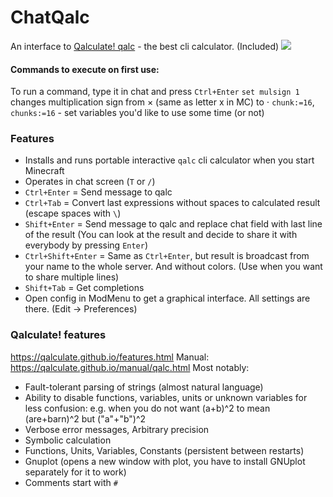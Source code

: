 # ChatQalc

An interface to [Qalculate! qalc](https://github.com/Qalculate/libqalculate#readme) - the best cli calculator. (Included)
![](https://camo.githubusercontent.com/a9c9f614b77ffdafc7b32741cbdd0a0b2288bb110c5bb3a1cba4c17e344ad24f/687474703a2f2f71616c63756c6174652e6769746875622e696f2f696d616765732f71616c632e706e67)

#### Commands to execute on first use:
To run a command, type it in chat and press `Ctrl+Enter`
`set mulsign 1` changes multiplication sign from × (same as letter x in MC) to ⋅
`chunk:=16`, `chunks:=16` - set variables you'd like to use some time (or not)

### Features
- Installs and runs portable interactive `qalc` cli calculator when you start Minecraft
- Operates in chat screen (`T` or `/`)
- `Ctrl+Enter` = Send message to qalc
- `Ctrl+Tab` = Convert last expressions without spaces to calculated result (escape spaces with `\`)
- `Shift+Enter` = Send message to qalc and replace chat field with last line of the result (You can look at the result and decide to share it with everybody by pressing `Enter`)
- `Ctrl+Shift+Enter` = Same as `Ctrl+Enter`, but result is broadcast from your name to the whole server. And without colors. (Use when you want to share multiple lines)
- `Shift+Tab` = Get completions
- Open config in ModMenu to get a graphical interface. All settings are there. (Edit -> Preferences)

### Qalculate! features
https://qalculate.github.io/features.html
Manual: https://qalculate.github.io/manual/qalc.html
Most notably:
- Fault-tolerant parsing of strings (almost natural language)
- Ability to disable functions, variables, units or unknown variables for less confusion: e.g. when you do not want (a+b)^2 to mean (are+barn)^2 but ("a"+"b")^2
- Verbose error messages, Arbitrary precision
- Symbolic calculation
- Functions, Units, Variables, Constants (persistent between restarts)
- Gnuplot (opens a new window with plot, you have to install GNUplot separately for it to work)
- Comments start with `#`